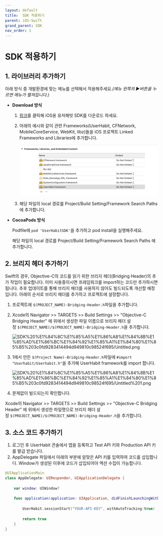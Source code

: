 ```yaml
---
layout: default
title:  SDK 적용하기
parent: iOS-Swift
grand_parent: SDK
nav_order: 1
---
```


# SDK 적용하기

## 1. **라이브러리 추가하기**

아래 방식 중 개발환경에 맞는 메뉴를 선택해서 적용해주세요.*(메뉴 왼쪽의 ▶︎버튼을 누르면 메뉴가 펼쳐집니다.)*

- **Download 방식**
    1. [링크](https://s3-ap-northeast-1.amazonaws.com/userhabit-production/sdks/UserHabit.framework_1.1.15.zip)를 클릭해 iOS용 유저해빗 SDK를 다운로드 하세요.
    2. 아래의 예시와 같이 관련 Frameworks(UserHabit, CFNetwork, MobileCoreService, WebKit, libz)들을 iOS 프로젝트 Linked Frameworks and Libraries에 추가합니다.

        ![img/2020-07-29_4.20.55.png](img/2020-07-29_4.20.55.png)

    3. 해당 파일의 local 경로를 Project/Build Setting/Framework Search Paths에 추가합니다.
- **CocoaPods 방식**

    Podfile에 `pod 'UserHabitSDK'`을 추가하고 pod install을 실행해주세요.

    해당 파일의 local 경로를 Project/Build Setting/Framework Search Paths 에 추가합니다.

## 2. 브리지 헤더 추가하기

 Swift의 경우, Objective-C의 코드를 읽기 위한 브리지 헤더(Bridging Header)의 추가 작업이 필요합니다. 이미 사용중이시면 프레임워크를 import하는 코드만 추가하시면 됩니다. 추후 업데이트를 통해 브리지 헤더를 사용하지 않아도 빌드되도록 개선할 예정입니다. 아래의 순서로 브리지 헤더를 추가하고 프로젝트에 설정합니다.

1. 프로젝트에 `$(PROJECT_NAME)-Bridging-Header.h`파일을 추가합니다.
2. Xcode의 Navigator >> TARGETS >> Build Settings >> "Objective-C Bridging Header" 에 위에서 생성한 파일 이름으로 브리지 헤더 설정 `$(PROJECT_NAME)/$(PROJECT_NAME)-Bridging-Header.h`을 추가합니다.

    ![SDK%20%E1%84%8C%E1%85%A5%E1%86%A8%E1%84%8B%E1%85%AD%E1%86%BC%E1%84%92%E1%85%A1%E1%84%80%E1%85%B5%203c0fd9283414494d949810c98524f695/Untitled.png](SDK%20%E1%84%8C%E1%85%A5%E1%86%A8%E1%84%8B%E1%85%AD%E1%86%BC%E1%84%92%E1%85%A1%E1%84%80%E1%85%B5%203c0fd9283414494d949810c98524f695/Untitled.png)

3. 1에서 만든 `$(Project Name)-Bridging-Header.h`파일에 `#import "Userhabit/Userhabit.h"`을 추가해 UserHabit framework를 import 합니다.

    ![SDK%20%E1%84%8C%E1%85%A5%E1%86%A8%E1%84%8B%E1%85%AD%E1%86%BC%E1%84%92%E1%85%A1%E1%84%80%E1%85%B5%203c0fd9283414494d949810c98524f695/Untitled%201.png](SDK%20%E1%84%8C%E1%85%A5%E1%86%A8%E1%84%8B%E1%85%AD%E1%86%BC%E1%84%92%E1%85%A1%E1%84%80%E1%85%B5%203c0fd9283414494d949810c98524f695/Untitled%201.png)

4. 문제없이 빌드되는지 확인합니다.

Xcode의 Navigator >> TARGETS >> Build Settings >> "Objective-C Bridging Header" 에 위에서 생성한 파일명으로 브리지 헤더 설정 `$(PROJECT_NAME)/$(PROJECT_NAME)-Bridging-Header.h`을 추가합니다.

## 3. **소스 코드 추가하기**

1. 로그인 후 UserHabit 콘솔에서 앱을 등록하고 Test API 키와 Production API 키를 발급 받습니다.
2. AppDelegate 파일에서 아래의 부분에 알맞은 API 키를 입력하여 코드를 삽입합니다. Window가 생성된 이후에 코드가 삽입되어야 액션 수집이 가능합니다.

```swift
@UIApplicationMain
class AppDelegate: UIResponder, UIApplicationDelegate {

    var window: UIWindow?

    func application(application: UIApplication, didFinishLaunchingWithOptions launchOptions: [NSObject: AnyObject]?) -> Bool {

        UserHabit.sessionStart("YOUR-API-KEY", withAutoTracking:true)

        return true
    }
}
```